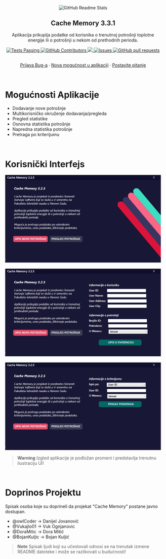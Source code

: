 <p align="center">
 <img width="100px" src="https://raw.githubusercontent.com/owlCoder/cache-memory/main/screenshots/cml-logo.png" align="center" alt="GitHub Readme Stats" />
 <h2 align="center">Cache Memory 3.3.1</h2>
 <p align="center">Aplikacija prikuplja podatke od korisnika o trenutnoj potrošnji toplotne energije
                    ili o potrošnji u nekom od prethodnih perioda.</p>
</p>
  <p align="center">
    <a href="https://github.com/owlCoder/cache-memory/actions">
      <img alt="Tests Passing" src="https://github.com/anuraghazra/github-readme-stats/workflows/Test/badge.svg" />
    </a>
    <a href="https://github.com/owlCoder/cache-memory/graphs/contributors">
      <img alt="GitHub Contributors" src="https://img.shields.io/github/contributors/owlCoder/cache-memory" />
    </a>
    <a href="https://codecov.io/gh/owlCoder/cache-memory">
      <img src="https://codecov.io/gh/anuraghazra/github-readme-stats/branch/master/graph/badge.svg" />
    </a>
    <a href="https://github.com/owlCoder/cache-memory/issues">
      <img alt="Issues" src="https://img.shields.io/github/issues/owlCoder/cache-memory?color=0088ff" />
    </a>
    <a href="https://github.com/owlCoder/cache-memory/pulls">
      <img alt="GitHub pull requests" src="https://img.shields.io/github/issues-pr/owlCoder/cache-memory?color=0088ff" />
    </a>
    <br />
    <br />
  </p>

  <p align="center">
    <a href="https://github.com/owlCoder/cache-memory/issues/new/choose">Prijava Bug-a</a>
    ·
    <a href="https://github.com/owlCoder/cache-memory/issues/new/choose">Nova mogućnost u aplikaciji</a>
    ·
    <a href="https://github.com/owlCoder/cache-memory/discussions">Postavite pitanje</a>
  </p>
  <br />
</p>

# Mogućnosti Aplikacije

-   Dodavanje nove potrošnje
-   Multikorisničko okruženje dodavanja/pregleda
-   Pregled statistike
-   Osnovna statistika potrošnje
-   Napredna statistika potrošnje
-   Pretraga po kriterijumu 

<p><br /></p>

# Korisnički Interfejs

![Intro Window](screenshots/main_w.png)
<br/><br/>
![Login Window](screenshots/add_w.png)
<br/><br/>
![Register Window](screenshots/stat_w.png)

> **Warning**
> Izgled aplikacije je podložan promeni i predstavlja trenutnu ilustraciju UI!

<p><br /></p>

# Doprinos Projektu

Spisak osoba koje su doprineli da projekat "Cache Memory" postane javno dostupan.

- @owlCoder    -> Danijel Jovanović
- @Vukajlo01   -> Vuk Ognjanovic
- @DoraMitic   -> Dora Mitić
- @BojanKuljic -> Bojan Kuljić

> **Note**
> Spisak ljudi koji su učestovali odnosi se na trenutak izmene README datoteke i može se razlikovati u budućnosti!

